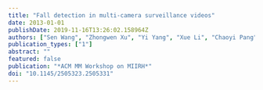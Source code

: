 ```yaml
---
title: "Fall detection in multi-camera surveillance videos"
date: 2013-01-01
publishDate: 2019-11-16T13:26:02.158964Z
authors: ["Sen Wang", "Zhongwen Xu", "Yi Yang", "Xue Li", "Chaoyi Pang", "Alexander G. Haumptmann"]
publication_types: ["1"]
abstract: ""
featured: false
publication: "*ACM MM Workshop on MIIRH*"
doi: "10.1145/2505323.2505331"
---
```


